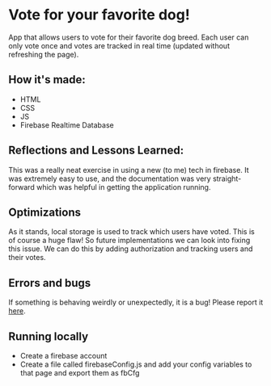 # Vote for your favorite dog! 
<p>App that allows users to vote for their favorite dog breed. Each user can only vote once and votes are tracked in real time (updated without refreshing the page). </p>

## How it's made: 
 * HTML
 * CSS
 * JS 
 * Firebase Realtime Database 

## Reflections and Lessons Learned:
<p>This was a really neat exercise in using a new (to me) tech in firebase. It was extremely easy to use, and the documentation was very straight-forward which was helpful in getting the application running. </p>

## Optimizations
<p> As it stands, local storage is used to track which users have voted. This is of course a huge flaw! So future implementations we can look into fixing this issue. We can do this by adding authorization and tracking users and their votes. </p> 

## Errors and bugs
<p> If something is behaving weirdly or unexpectedly, it is a bug! Please report it <a href="https://github.com/MagicMarcos/firebaseVoting/issues">here</a>.</p>

## Running locally
 * Create a firebase account
 * Create a file called firebaseConfig.js and add your config variables to that page and export them as fbCfg
